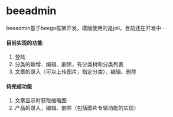 # beeadmin
beeadmin基于beego框架开发，模版使用的是joli，目前还在开发中····

#### 目前实现的功能 #####
1. 登陆
2. 分类的新增、编辑、删除，有分类树和分类列表
3. 文章的录入（可以上传图片，指定分类）、编辑、删除
#### 待完成功能 ####
1. 文章显示时获取缩略图
2. 产品的录入，编辑、删除（包括图片专辑功能的实现）

